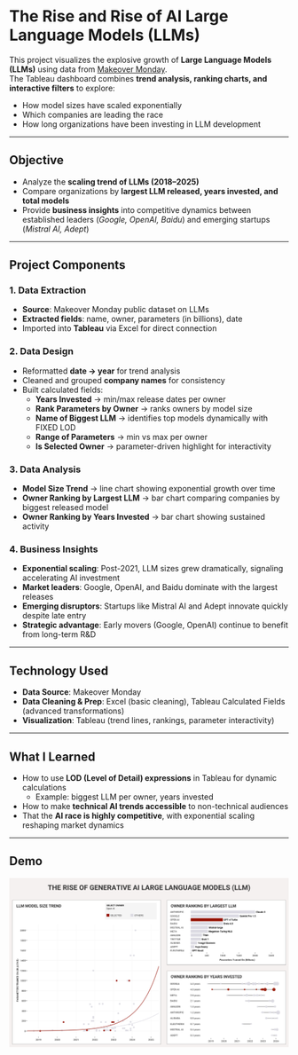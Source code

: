 # The Rise and Rise of AI Large Language Models (LLMs)

This project visualizes the explosive growth of **Large Language Models (LLMs)** using data from [Makeover Monday](https://data.world/makeovermonday/the-rise-and-rise-of-llms).  
The Tableau dashboard combines **trend analysis, ranking charts, and interactive filters** to explore:  

- How model sizes have scaled exponentially  
- Which companies are leading the race  
- How long organizations have been investing in LLM development  

---

##  Objective
- Analyze the **scaling trend of LLMs (2018–2025)**  
- Compare organizations by **largest LLM released, years invested, and total models**  
- Provide **business insights** into competitive dynamics between established leaders (*Google, OpenAI, Baidu*) and emerging startups (*Mistral AI, Adept*)  

---

##  Project Components

### 1. Data Extraction
- **Source**: Makeover Monday public dataset on LLMs  
- **Extracted fields**: name, owner, parameters (in billions), date
- Imported into **Tableau** via Excel for direct connection  

### 2. Data Design
- Reformatted **date → year** for trend analysis  
- Cleaned and grouped **company names** for consistency  
- Built calculated fields:  
  - **Years Invested** → min/max release dates per owner  
  - **Rank Parameters by Owner** → ranks owners by model size  
  - **Name of Biggest LLM** → identifies top models dynamically with FIXED LOD  
  - **Range of Parameters** → min vs max per owner  
  - **Is Selected Owner** → parameter-driven highlight for interactivity  

### 3. Data Analysis
- **Model Size Trend** → line chart showing exponential growth over time  
- **Owner Ranking by Largest LLM** → bar chart comparing companies by biggest released model  
- **Owner Ranking by Years Invested** → bar chart showing sustained activity  

### 4. Business Insights
-  **Exponential scaling**: Post-2021, LLM sizes grew dramatically, signaling accelerating AI investment  
-  **Market leaders**: Google, OpenAI, and Baidu dominate with the largest releases  
-  **Emerging disruptors**: Startups like Mistral AI and Adept innovate quickly despite late entry  
-  **Strategic advantage**: Early movers (Google, OpenAI) continue to benefit from long-term R&D  

---

##  Technology Used
- **Data Source**: Makeover Monday 
- **Data Cleaning & Prep**: Excel (basic cleaning), Tableau Calculated Fields (advanced transformations)  
- **Visualization**: Tableau (trend lines, rankings, parameter interactivity)  

---

##  What I Learned
- How to use **LOD (Level of Detail) expressions** in Tableau for dynamic calculations  
  - Example: biggest LLM per owner, years invested  
- How to make **technical AI trends accessible** to non-technical audiences  
- That the **AI race is highly competitive**, with exponential scaling reshaping market dynamics  

---

##  Demo


<p align="center">
  <img
    src="The Rise and Rise of AI LLMs.png"
    alt="The Rise and Rise of AI LLMs – Tableau Dashboard"
    width="980">
</p>






